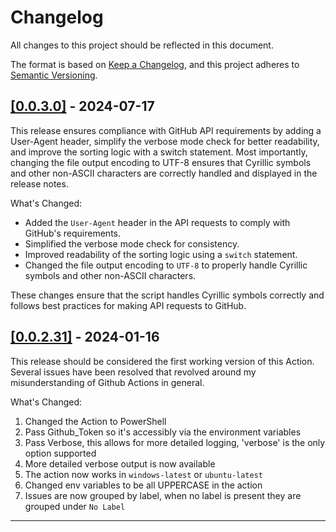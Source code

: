 # Changelog

All changes to this project should be reflected in this document.

The format is based on [Keep a Changelog](https://keepachangelog.com/en/1.0.0/), and this project adheres to [Semantic Versioning](https://semver.org/spec/v2.0.0.html).

## [[0.0.3.0]](https://github.com/mod-posh/issue2releasenotes/releases/tag/v0.0.3.0) - 2024-07-17

This release ensures compliance with GitHub API requirements by adding a User-Agent header, simplify the verbose mode check for better readability, and improve the sorting logic with a switch statement. Most importantly, changing the file output encoding to UTF-8 ensures that Cyrillic symbols and other non-ASCII characters are correctly handled and displayed in the release notes.

What's Changed:

- Added the `User-Agent` header in the API requests to comply with GitHub's requirements.
- Simplified the verbose mode check for consistency.
- Improved readability of the sorting logic using a `switch` statement.
- Changed the file output encoding to `UTF-8` to properly handle Cyrillic symbols and other non-ASCII characters.

These changes ensure that the script handles Cyrillic symbols correctly and follows best practices for making API requests to GitHub.

## [[0.0.2.31]](https://github.com/mod-posh/issue2releasenotes/releases/tag/v0.0.2.31) - 2024-01-16

This release should be considered the first working version of this Action. Several issues have been resolved that revolved around my misunderstanding of Github Actions in general.

What's Changed:

1. Changed the Action to PowerShell
2. Pass Github_Token so it's accessibly via the environment variables
3. Pass Verbose, this allows for more detailed logging, 'verbose' is the only option supported
4. More detailed verbose output is now available
5. The action now works in `windows-latest` or `ubuntu-latest`
6. Changed env variables to be all UPPERCASE in the action
7. Issues are now grouped by label, when no label is present they are grouped under `No Label`

---
